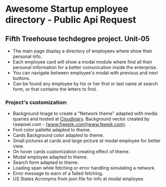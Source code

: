 # Awesome Startup employee directory - Public Api Request
## Fifth Treehouse techdegree project. Unit-05

* The main page display a directory of employees where show their personal info. 
* Each employee card  will show a modal module where find all their personal information for a better comunication inside the enterprise.
* You can navigate between employee's modal with previous and next buttons.
* Can be found any employee by his or her first or last name at search form, or that contains the letters to find.

### Project's customization:

* Background Image to create a "Network theme" adapted with media queries and hosted at [Cloudinary](www.cloudinary.com). Background vector created by rawpixel.com - [www.freepik.com](www.feepik.com).
* Font color pallette adapted to theme.
* Cards Background color adapted to theme.
* Small pictures at cards and large picture at modal employee for better view.
* On hover cards customization creating effect of theme.
* Modal employee adapted to theme.
* Search form adapted to theme.
* Loading span while fetching or error handling simulating a network.
* Error message to warn of a failed fetching.
* US States Acronyms from json file for info at modal employee.